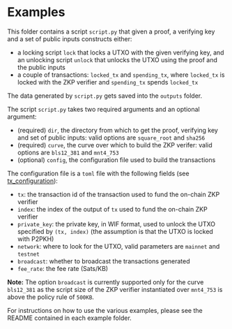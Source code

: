 # Examples

This folder contains a script `script.py` that given a proof, a verifying key and a set of public inputs constructs either:
- a locking script `lock` that locks a UTXO with the given verifying key, and an unlocking script `unlock` that unlocks the UTXO using the proof and the public inputs
- a couple of transactions: `locked_tx` and `spending_tx`, where `locked_tx` is locked with the ZKP verifier and `spending_tx` spends `locked_tx`

The data generated by `script.py` gets saved into the `outputs` folder.

The script `script.py` takes two required arguments and an optional argument:
- (required) `dir`, the directory from which to get the proof, verifying key and set of public inputs: valid options are `square_root` and  `sha256`
- (required) `curve`, the curve over which to build the ZKP verifer: valid options are `bls12_381` and `mnt4_753`
- (optional) `config`, the configuration file used to build the transactions

The configuration file is a `toml` file with the following fields (see [tx_configuration](./tx_configuration.toml)):
- `tx`: the transaction id of the transaction used to fund the on-chain ZKP verifier
- `index`: the index of the output of `tx` used to fund the on-chain ZKP verifier
- `private_key`: the private key, in WIF format, used to unlock the UTXO specified by `(tx, index)` (the assumption is that the UTXO is locked with P2PKH)
- `network`: where to look for the UTXO, valid parameters are `mainnet` and `testnet`
- `broadcast`: whether to broadcast the transactions generated
- `fee_rate`: the fee rate (Sats/KB)

**Note:** The option `broadcast` is currently supported only for the curve `bls12_381` as the script size of the ZKP verifier instantiated over `mnt4_753` is above the policy rule of `500KB`.

For instructions on how to use the various examples, please see the README contained in each example folder.